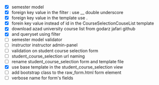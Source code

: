 - [x] semester model
- [x] foreign key value in the filter : use __ double underscore
- [x] foreign key value in the template use .
- [x] forein key value instead of id in the CourseSelectionCouseList template
- [x] download azad university course list from godarz jafari github
- [x] and queryset using filter
- [ ] semester model validator
- [ ] instructor instructor admin-panel
- [ ] validation on student course selection form
- [ ] student_course_selection url naming
- [ ] rename student_course_selection form and template file
- [x] use base template in the  student_course_selection view
- [ ] add bootstrap class to the raw_form.html form element
- [ ] verbose name for form's  fields